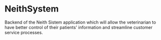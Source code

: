 # NeithSystem
Backend of the Neith Sistem application which will allow the veterinarian to have better control of their patients' information and streamline customer service processes.
